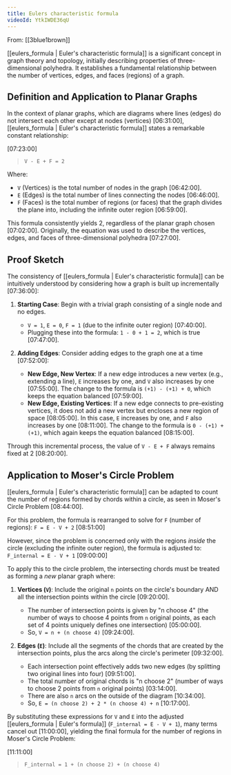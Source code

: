 ```yaml
---
title: Eulers characteristic formula
videoId: YtkIWDE36qU
---
```


From: [[3blue1brown]] <br/> 

[[eulers_formula | Euler's characteristic formula]] is a significant concept in graph theory and topology, initially describing properties of three-dimensional polyhedra. It establishes a fundamental relationship between the number of vertices, edges, and faces (regions) of a graph.

## Definition and Application to Planar Graphs
In the context of planar graphs, which are diagrams where lines (edges) do not intersect each other except at nodes (vertices) <a class="yt-timestamp" data-t="06:31:00">[06:31:00]</a>, [[eulers_formula | Euler's characteristic formula]] states a remarkable constant relationship:

<a class="yt-timestamp" data-t="07:23:00">[07:23:00]</a>
> `V - E + F = 2`

Where:
*   `V` (Vertices) is the total number of nodes in the graph <a class="yt-timestamp" data-t="06:42:00">[06:42:00]</a>.
*   `E` (Edges) is the total number of lines connecting the nodes <a class="yt-timestamp" data-t="06:46:00">[06:46:00]</a>.
*   `F` (Faces) is the total number of regions (or faces) that the graph divides the plane into, including the infinite outer region <a class="yt-timestamp" data-t="06:59:00">[06:59:00]</a>.

This formula consistently yields 2, regardless of the planar graph chosen <a class="yt-timestamp" data-t="07:02:00">[07:02:00]</a>. Originally, the equation was used to describe the vertices, edges, and faces of three-dimensional polyhedra <a class="yt-timestamp" data-t="07:27:00">[07:27:00]</a>.

## Proof Sketch
The consistency of [[eulers_formula | Euler's characteristic formula]] can be intuitively understood by considering how a graph is built up incrementally <a class="yt-timestamp" data-t="07:36:00">[07:36:00]</a>:

1.  **Starting Case**: Begin with a trivial graph consisting of a single node and no edges.
    *   `V = 1`, `E = 0`, `F = 1` (due to the infinite outer region) <a class="yt-timestamp" data-t="07:40:00">[07:40:00]</a>.
    *   Plugging these into the formula: `1 - 0 + 1 = 2`, which is true <a class="yt-timestamp" data-t="07:47:00">[07:47:00]</a>.

2.  **Adding Edges**: Consider adding edges to the graph one at a time <a class="yt-timestamp" data-t="07:52:00">[07:52:00]</a>:
    *   **New Edge, New Vertex**: If a new edge introduces a new vertex (e.g., extending a line), `E` increases by one, and `V` also increases by one <a class="yt-timestamp" data-t="07:55:00">[07:55:00]</a>. The change to the formula is `(+1) - (+1) + 0`, which keeps the equation balanced <a class="yt-timestamp" data-t="07:59:00">[07:59:00]</a>.
    *   **New Edge, Existing Vertices**: If a new edge connects to pre-existing vertices, it does not add a new vertex but encloses a new region of space <a class="yt-timestamp" data-t="08:05:00">[08:05:00]</a>. In this case, `E` increases by one, and `F` also increases by one <a class="yt-timestamp" data-t="08:11:00">[08:11:00]</a>. The change to the formula is `0 - (+1) + (+1)`, which again keeps the equation balanced <a class="yt-timestamp" data-t="08:15:00">[08:15:00]</a>.

Through this incremental process, the value of `V - E + F` always remains fixed at 2 <a class="yt-timestamp" data-t="08:20:00">[08:20:00]</a>.

## Application to Moser's Circle Problem
[[eulers_formula | Euler's characteristic formula]] can be adapted to count the number of regions formed by chords within a circle, as seen in Moser's Circle Problem <a class="yt-timestamp" data-t="08:44:00">[08:44:00]</a>.

For this problem, the formula is rearranged to solve for `F` (number of regions):
`F = E - V + 2` <a class="yt-timestamp" data-t="08:51:00">[08:51:00]</a>

However, since the problem is concerned only with the regions *inside* the circle (excluding the infinite outer region), the formula is adjusted to:
`F_internal = E - V + 1` <a class="yt-timestamp" data-t="09:00:00">[09:00:00]</a>

To apply this to the circle problem, the intersecting chords must be treated as forming a *new* planar graph where:
1.  **Vertices (`V`)**: Include the original `n` points on the circle's boundary AND all the intersection points within the circle <a class="yt-timestamp" data-t="09:20:00">[09:20:00]</a>.
    *   The number of intersection points is given by "n choose 4" (the number of ways to choose 4 points from `n` original points, as each set of 4 points uniquely defines one intersection) <a class="yt-timestamp" data-t="05:00:00">[05:00:00]</a>.
    *   So, `V = n + (n choose 4)` <a class="yt-timestamp" data-t="09:24:00">[09:24:00]</a>.

2.  **Edges (`E`)**: Include all the segments of the chords that are created by the intersection points, plus the arcs along the circle's perimeter <a class="yt-timestamp" data-t="09:32:00">[09:32:00]</a>.
    *   Each intersection point effectively adds two new edges (by splitting two original lines into four) <a class="yt-timestamp" data-t="09:51:00">[09:51:00]</a>.
    *   The total number of original chords is "n choose 2" (number of ways to choose 2 points from `n` original points) <a class="yt-timestamp" data-t="03:14:00">[03:14:00]</a>.
    *   There are also `n` arcs on the outside of the diagram <a class="yt-timestamp" data-t="10:34:00">[10:34:00]</a>.
    *   So, `E = (n choose 2) + 2 * (n choose 4) + n` <a class="yt-timestamp" data-t="10:17:00">[10:17:00]</a>.

By substituting these expressions for `V` and `E` into the adjusted [[eulers_formula | Euler's formula]] (`F_internal = E - V + 1`), many terms cancel out <a class="yt-timestamp" data-t="11:00:00">[11:00:00]</a>, yielding the final formula for the number of regions in Moser's Circle Problem:

<a class="yt-timestamp" data-t="11:11:00">[11:11:00]</a>
> `F_internal = 1 + (n choose 2) + (n choose 4)`